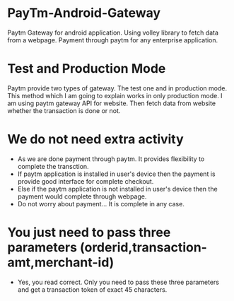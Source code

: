 # PayTm-Android-Gateway
Paytm Gateway for android application. Using volley library to fetch data from a webpage. Payment through paytm for any enterprise application.

# Test and Production Mode
Paytm provide two types of gateway. The test one and in production mode. This method which I am going to explain works in only production mode. I am using paytm gateway API for website. Then fetch data from website whether the transaction is done or not.

# We do not need extra activity
 - As we are done payment through paytm. It provides flexibility to complete the transction.
 - If paytm application is installed in user's device then the payment is provide good interface for complete checkout.
 - Else if the paytm application is not installed in user's device then the payment would complete through webpage.
 - Do not worry about payment... It is complete in any case.
 
# You just need to pass three parameters (orderid,transaction-amt,merchant-id)
 - Yes, you read correct. Only you need to pass these three parameters and get a transaction token of exact 45 characters.
